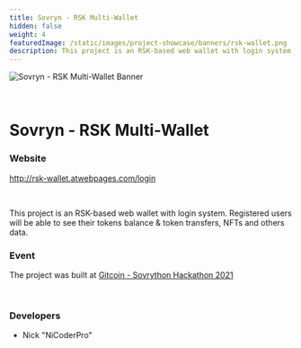 ```yaml
---
title: Sovryn - RSK Multi-Wallet
hidden: false
weight: 4
featuredImage: /static/images/project-showcase/banners/rsk-wallet.png
description: This project is an RSK-based web wallet with login system. Registered users will be able to see their tokens balance & token transfers, NFTs and others data. 
---
```


![Sovryn - RSK Multi-Wallet Banner](/static/images/project-showcase/banners/rsk-wallet.png)

&nbsp;

# Sovryn - RSK Multi-Wallet

### Website

http://rsk-wallet.atwebpages.com/login


&nbsp;

This project is an RSK-based web wallet with login system. Registered users will be able to see their tokens balance & token transfers, NFTs and others data. 

### Event

The project was built at [Gitcoin - Sovrython Hackathon 2021](https://www.covalenthq.com/blog/gitcoin-sovrython-winners/)

&nbsp;

### Developers

- Nick "NiCoderPro"